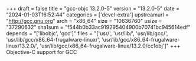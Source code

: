 +++
draft = false
title = "gcc-objc 13.2.0-5"
version = "13.2.0-5"
date = "2024-01-03T16:52:44"
categories = ['devel-extra']
upstreamurl = "http://gcc.gnu.org"
arch = "x86_64"
size = "10636760"
usize = "37290632"
sha1sum = "f544b0b33ac919295404900b70741bc945614edf"
depends = "['libobjc', 'gcc']"
files = "['usr/', 'usr/lib/', 'usr/lib/gcc/', 'usr/lib/gcc/x86_64-frugalware-linux/', 'usr/lib/gcc/x86_64-frugalware-linux/13.2.0/', 'usr/lib/gcc/x86_64-frugalware-linux/13.2.0/cc1obj']"
+++
Objective-C support for GCC